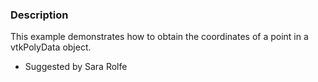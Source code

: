 ### Description

This example demonstrates how to obtain the coordinates of a point in a vtkPolyData object.

* Suggested by Sara Rolfe
